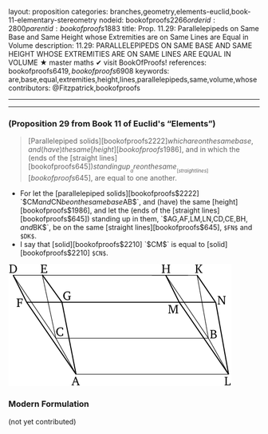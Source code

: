 layout: proposition
categories: branches,geometry,elements-euclid,book-11-elementary-stereometry
nodeid: bookofproofs$2266
orderid: 2800
parentid: bookofproofs$1883
title: Prop. 11.29: Parallelepipeds on Same Base and Same Height whose Extremities are on Same Lines are Equal in Volume
description: 11.29: PARALLELEPIPEDS ON SAME BASE AND SAME HEIGHT WHOSE EXTREMITIES ARE ON SAME LINES ARE EQUAL IN VOLUME &#9733; master maths &#10004; visit BookOfProofs!
references: bookofproofs$6419,bookofproofs$6908
keywords: are,base,equal,extremities,height,lines,parallelepipeds,same,volume,whose
contributors: @Fitzpatrick,bookofproofs


---


---

### (Proposition 29 from Book 11 of Euclid's “Elements”)

> [Parallelepiped solids][bookofproofs$2222] which are on the same base, and (have) the same [height][bookofproofs$1986], and in which the (ends of the [straight lines][bookofproofs$645]) standing up __are on the same__ [straight lines][bookofproofs$645], are equal to one another.

* For let the [parallelepiped solids][bookofproofs$2222] `$CM$` and `$CN$` be on the same base `$AB$`, and (have) the same [height][bookofproofs$1986], and let the (ends of the [straight lines][bookofproofs$645]) standing up in them, `$AG$`, `$AF$`, `$LM$`, `$LN$`, `$CD$`, `$CE$`, `$BH$`, and `$BK$`, be on the same [straight lines][bookofproofs$645], `$FN$` and `$DK$`.
* I say that [solid][bookofproofs$2210] `$CM$` is equal to [solid][bookofproofs$2210] `$CN$`.

![fig29e](https://github.com/bookofproofs/bookofproofs.github.io/blob/main/_sources/_assets/images/euclid/Book11/fig29e.png?raw=true)



### Modern Formulation

(not yet contributed)
